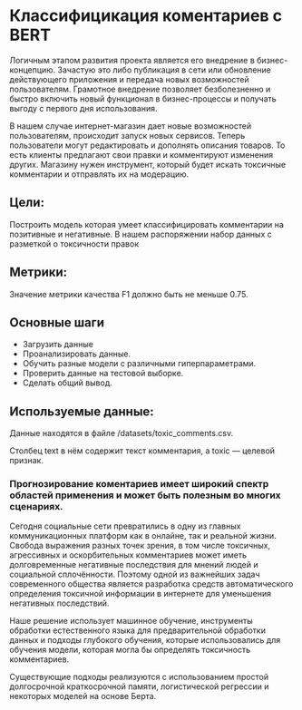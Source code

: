 # Классифицикация коментариев с BERT

Логичным этапом развития проекта является его внедрение в бизнес-концепцию. Зачастую это либо публикация в сети или обновление действующего приложения и передача новых возможностей пользователям. Грамотное внедрение позволяет безболезненно и быстро включить новый функционал в бизнес-процессы и получать выгоду с первого дня использования.

В нашем случае интернет-магазин  дает новые возможностей пользователям, происходит запуск новых сервисов. Теперь пользователи могут редактировать и дополнять описания товаров. То есть клиенты предлагают свои правки и комментируют изменения других. Магазину нужен инструмент, который будет искать токсичные комментарии и отправлять их на модерацию. 

## **Цели:**

Построить модель которая умеет классифицировать комментарии на позитивные и негативные. В нашем распоряжении набор данных с разметкой о токсичности правок


## **Метрики:**

Значение метрики качества F1 должно быть не меньше 0.75.

## **Основные шаги**

- Загрузить данные
- Проанализировать данные.
- Обучить разные модели с различными гиперпараметрами.
- Проверить данные на тестовой выборке.
- Сделать общий вывод.


## **Используемые данные:**

Данные находятся в файле /datasets/toxic_comments.csv.

Столбец text в нём содержит текст комментария, а toxic — целевой признак.

### **Прогнозирование коментариев имеет широкий спектр областей применения и может быть полезным во многих сценариях.**

Сегодня социальные сети превратились в одну из главных коммуникационных платформ как в онлайне, так и реальной жизни. Свобода выражения разных точек зрения, в том числе токсичных, агрессивных и оскорбительных комментариев может иметь долговременные негативные последствия для мнений людей и социальной сплочённости. Поэтому одной из важнейших задач современного общества является разработка средств автоматического определения токсичной информации в интернете для уменьшения негативных последствий.

Наше решение использует машинное обучение, инструменты обработки естественного языка для предварительной обработки данных и подходы глубокого обучения, которые использовались для обучения модели, которая могла бы определять токсичность комментариев.

Существующие подходы реализуются с использованием простой долгосрочной краткосрочной памяти, логистической регрессии и некоторых моделей на основе Берта.
